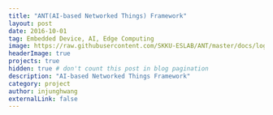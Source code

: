 ```yaml
---
title: "ANT(AI-based Networked Things) Framework"
layout: post
date: 2016-10-01
tag: Embedded Device, AI, Edge Computing
image: https://raw.githubusercontent.com/SKKU-ESLAB/ANT/master/docs/logo.png 
headerImage: true
projects: true
hidden: true # don't count this post in blog pagination
description: "AI-based Networked Things Framework"
category: project
author: injunghwang 
externalLink: false 
---
```





